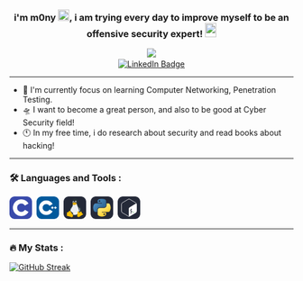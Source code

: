 <h3 align="center">i'm m0ny <img src="https://github.com/TheDudeThatCode/TheDudeThatCode/blob/master/Assets/Hi.gif" width="20" height="20">, i am trying every day to improve myself to be an offensive security expert! <img src="https://github.com/TheDudeThatCode/TheDudeThatCode/blob/master/Assets/Mario_Hello_Big.gif" width="20" height="25"></h3>
<div id="header" align="center">
  <img src="https://media.giphy.com/media/uSczV8io3XROU/giphy.gif?cid=790b7611bwhzbxzbwllf7ly1wykln8lw1ptkg1fy7otpygxj&ep=v1_gifs_search&rid=giphy.gif&ct=g" width="100"/>
</div>
<div id="badge" align="center">
   <a href="https://www.linkedin.com/in/yun-mony-231a43266/">
    <img src="https://img.shields.io/badge/LinkedIn-blue?style=for-the-badge&logo=linkedin&logoColor=white" alt="LinkedIn Badge"/>
  </a>
</div>

---

* 🌱 I'm currently focus on learning Computer Networking, Penetration Testing.
* 🛸 I want to become a great person, and also to be good at Cyber Security field!
* 🕚 In my free time, i do research about security and read books about hacking!

---

### :hammer_and_wrench: Languages and Tools :

<div>
  <img src="https://github.com/tandpfun/skill-icons/blob/main/icons/C.svg" title="C" alt="C" width="40" height="40"/>&nbsp;
  <img src="https://github.com/tandpfun/skill-icons/blob/main/icons/CPP.svg" title="CPP" alt="C++" width="40" height="40"/>&nbsp;
  <img src="https://github.com/tandpfun/skill-icons/blob/main/icons/Linux-Dark.svg" title="linux" alt="linux" width="40" height="40"/>&nbsp;
 <img src="https://github.com/tandpfun/skill-icons/blob/main/icons/Python-Dark.svg" title="python" alt="linux" width="40" height="40"/>&nbsp;
 <img src="https://github.com/tandpfun/skill-icons/blob/main/icons/Bash-Dark.svg" title="bash" alt="linux" width="40" height="40"/>&nbsp;
  
</div>

--- 

### :fire: My Stats :

[![GitHub Streak](http://github-readme-streak-stats.herokuapp.com?user=spidey-mony&theme=dark&background=000000)](https://git.io/streak-stats)


